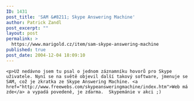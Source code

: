 ```yaml
---
ID: 1431
post_title: 'SAM &#8211; Skype Answering Machine'
author: Patrick Zandl
post_excerpt: ""
layout: post
permalink: >
  https://www.marigold.cz/item/sam-skype-answering-machine
published: true
post_date: 2004-12-04 18:09:10
---
```

	<p>Už nedávno jsem tu psal o jednom záznamníku hovorů pro Skype uživatele. Nyní se na světě objevil další takový software, jmenuje se SAM, což je zkratka ze Skype Answering Machine. <a href="http://www.freewebs.com/skypeansweringmachine/index.htm">Web má zde</a> a vypadá povedeně, je zdarma.  Skypemánie v akci ;)
</p>